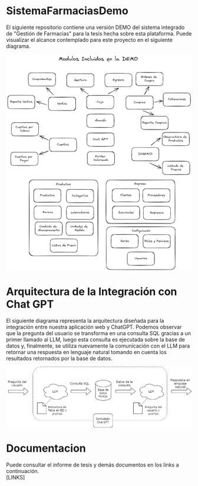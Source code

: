 # SistemaFarmaciasDemo
El siguiente repositorio contiene una versión DEMO del sistema integrado de "Gestión de Farmacias" para la tesis hecha sobre esta plataforma. Puede visualizar el alcance contemplado para este proyecto en el siguiente diagrama.

<img src="https://github.com/paolo-fabrizio/SistemaFarmaciasDemo/blob/main/public/assets/images/demo_version_alcance.png" alt="Alcance Demo" align="center">

# Arquitectura de la Integración con Chat GPT
El siguiente diagrama representa la arquitectura diseñada para la integración entre nuestra aplicación web y ChatGPT. Podemos observar que la pregunta del usuario se transforma en una consulta SQL gracias a un primer llamado al LLM, luego esta consulta es ejecutada sobre la base de datos y, finalmente, se utiliza nuevamente la comunicación con el LLM para retornar una respuesta en lenguaje natural tomando en cuenta los resultados retornados por la base de datos.  

<img src="https://github.com/paolo-fabrizio/SistemaFarmaciasDemo/blob/main/public/assets/images/arquitectura_integracion_chatgpt.jpg" alt="Arquitectura Integración con Chat GPT" align="center">

# Documentacion
Puede consultar el informe de tesis y demás documentos en los links a continuación.  
[LINKS]
